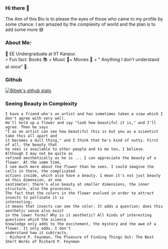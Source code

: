 ### Hi there 👋

<!--
**mabhay3420/mabhay3420** is a ✨ _special_ ✨ repository because its `README.md` (this file) appears on your GitHub profile -->
The Aim of this Bio is to please the eyes of those who came to my profile by some chance. I am amazed by the complexity of world and the plan is to add some more 😅

### About Me:</br>
🏫 EE Undergraduate at IIT Kanpur.</br>
⚡ Fun fact: Books 📚 + Music 🎵+ Movies 🎥 + " Anything I don't understand at once" 🧠.</br>

### Github
[![Bibek's github stats](https://github-readme-stats.vercel.app/api?username=bibeklakra91&count_private=true&show_icons=true&theme=outrun)](https://github.com/bibeklakra91)

### Seeing Beauty in Complexity
```
I have a friend who's an artist and has sometimes taken a view which I don't agree with very well.
He'll hold up a flower and say "look how beautiful it is," and I'll agree. Then he says 
"I as an artist can see how beautiful this is but you as a scientist take this all apart and 
it becomes a dull thing," and I think that he's kind of nutty. First of all, the beauty that 
he sees is available to other people and to me too, I believe. Although I may not be quite as 
refined aesthetically as he is ... I can appreciate the beauty of a flower. At the same time,
I see much more about the flower than he sees. I could imagine the cells in there, the complicated
actions inside, which also have a beauty. I mean it's not just beauty at this dimension, at one 
centimeter; there's also beauty at smaller dimensions, the inner structure, also the processes. 
The fact that the colors in the flower evolved in order to attract insects to pollinate it is
interesting; 
it means that insects can see the color. It adds a question: does this aesthetic sense also exist 
in the lower forms? Why is it aesthetic? All kinds of interesting questions which the science
knowledge only adds to the excitement, the mystery and the awe of a flower. It only adds. I don't 
understand how it subtracts.
: Richard P. Feynman, The Pleasure of Finding Things Out: The Best Short Works of Richard P. Feynman
```
